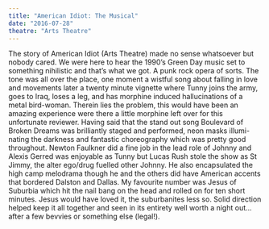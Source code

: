 ```yaml
---
title: "American Idiot: The Musical"
date: "2016-07-28"
theatre: "Arts Theatre"
---
```


The story of American Idiot (Arts Theatre) made no sense whatsoever but nobody cared.
We were here to hear the 1990’s Green Day music set to something
nihilistic and that’s what we got. A punk rock opera of sorts. The
tone was all over the place, one moment a wistful song about falling
in love and movements later a twenty minute vignette where
Tunny joins the army, goes to Iraq, loses a leg, and has morphine
induced hallucinations of a metal bird-woman. Therein lies the
problem, this would have been an amazing experience were there a little morphine left over for this unfortunate reviewer. Having said that the stand out song Boulevard of Broken
Dreams was brilliantly staged and performed, neon masks illumi-
nating the darkness and fantastic choreography which was pretty
good throughout.
Newton Faulkner did a fine job in the lead role of Johnny and
Alexis Gerred was enjoyable as Tunny but Lucas Rush stole
the show as St Jimmy, the alter ego/drug fuelled other Johnny. He
also encapsulated the high camp melodrama though he and the
others did have American accents that bordered Dalston and
Dallas. My favourite number was Jesus of Suburbia which hit the
nail bang on the head and rolled on for ten short minutes. Jesus
would have loved it, the suburbanites less so. Solid direction helped
keep it all together and seen in its entirety well worth a night out...
after a few bevvies or something else (legal!).
